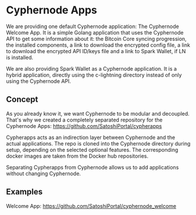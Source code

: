 # Cyphernode Apps

We are providing one default Cyphernode application: The Cyphernode Welcome App.  It is a simple Golang application that uses the Cyphernode API to get some information about it: the Bitcoin Core syncing progression, the installed components, a link to download the encrypted config file, a link to download the encrypted API ID/keys file and a link to Spark Wallet, if LN is installed.

We are also providing Spark Wallet as a Cyphernode application.  It is a hybrid application, directly using the c-lightning directory instead of only using the Cyphernode API.

## Concept

As you already know it, we want Cyphernode to be modular and decoupled.  That's why we created a completely separated repository for the Cyphernode Apps: https://github.com/SatoshiPortal/cypherapps

Cypherapps acts as an indirection layer between Cyphernode and the actual applications.  The repo is cloned into the Cyphernode directory during setup, depending on the selected optional features.  The corresponding docker images are taken from the Docker hub repositories.

Separating Cypherapps from Cyphernode allows us to add applications without changing Cyphernode.

## Examples

Welcome App: https://github.com/SatoshiPortal/cyphernode_welcome

